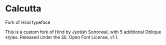 # Calcutta
Fork of Hind typeface

This is a custom fork of Hind by Jyotish Sonorwal, with 5 additional Oblique styles. Released under the
SIL Open Font License, v1.1.
